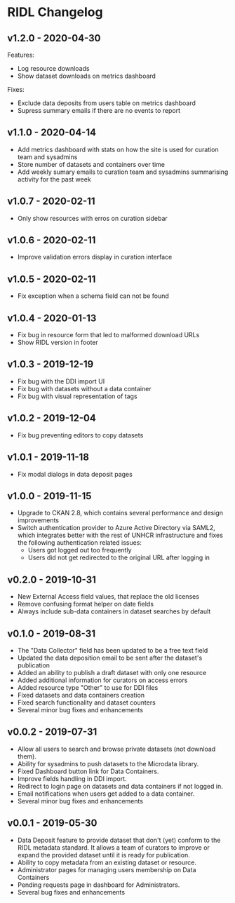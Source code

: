 # RIDL Changelog

## v1.2.0 - 2020-04-30

Features:
* Log resource downloads
* Show dataset downloads on metrics dashboard

Fixes:
* Exclude data deposits from users table on metrics dashboard
* Supress summary emails if there are no events to report

## v1.1.0 - 2020-04-14

* Add metrics dashboard with stats on how the site is used for curation team and sysadmins
* Store number of datasets and containers over time
* Add weekly sumary emails to curation team and sysadmins summarising activity for the past week

## v1.0.7 - 2020-02-11

* Only show resources with erros on curation sidebar

## v1.0.6 - 2020-02-11

* Improve validation errors display in curation interface

## v1.0.5 - 2020-02-11

* Fix exception when a schema field can not be found

## v1.0.4 - 2020-01-13

* Fix bug in resource form that led to malformed download URLs
* Show RIDL version in footer

## v1.0.3 - 2019-12-19

* Fix bug with the DDI import UI
* Fix bug with datasets without a data container
* Fix bug with visual representation of tags

## v1.0.2 - 2019-12-04

* Fix bug preventing editors to copy datasets

## v1.0.1 - 2019-11-18

* Fix modal dialogs in data deposit pages

## v1.0.0 - 2019-11-15

* Upgrade to CKAN 2.8, which contains several performance and design
  improvements
* Switch authentication provider to Azure Active Directory via SAML2,
  which integrates better with the rest of UNHCR infrastructure and
  fixes the following authentication related issues:
    * Users got logged out too frequently
    * Users did not get redirected to the original URL after logging in

## v0.2.0 - 2019-10-31

* New External Access field values, that replace the old licenses
* Remove confusing format helper on date fields
* Always include sub-data containers in dataset searches by default

## v0.1.0 - 2019-08-31

* The "Data Collector" field has been updated to be a free text field
* Updated the data deposition email to be sent after the dataset's publication
* Added an ability to publish a draft dataset with only one resource
* Added additional information for curators on access errors
* Added resource type "Other" to use for DDI files
* Fixed datasets and data containers creation
* Fixed search functionality and dataset counters
* Several minor bug fixes and enhancements

## v0.0.2 - 2019-07-31

* Allow all users to search and browse private datasets (not download them).
* Ability for sysadmins to push datasets to the Microdata library.
* Fixed Dashboard button link for Data Containers.
* Improve fields handling in DDI import.
* Redirect to login page on datasets and data containers if not logged in.
* Email notifications when users get added to a data container.
* Several minor bug fixes and enhancements

## v0.0.1 - 2019-05-30

* Data Deposit feature to provide dataset that don't (yet) conform to the RIDL
  metadata standard. It allows a team of curators to improve or expand the
  provided dataset until it is ready for publication.
* Ability to copy metadata from an existing dataset or resource.
* Administrator pages for managing users membership on Data Containers
* Pending requests page in dashboard for Administrators.
* Several bug fixes and enhancements
